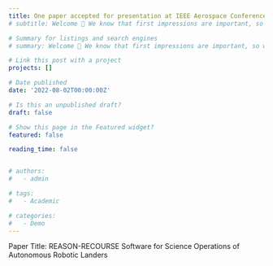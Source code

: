 ```yaml
---
title: One paper accepted for presentation at IEEE Aerospace Conference, 2023. Click Here for details! 
# subtitle: Welcome 👋 We know that first impressions are important, so we've populated your new site with some initial content to help you get familiar with everything in no time.

# Summary for listings and search engines
# summary: Welcome 👋 We know that first impressions are important, so we've populatReceived the Diversity and Inclusion Scholarship from the ME Department at CU Bouldered your new site with some initial content to help you get familiar with everything in no time.

# Link this post with a project
projects: []

# Date published
date: '2022-08-02T00:00:00Z'

# Is this an unpublished draft?
draft: false

# Show this page in the Featured widget?
featured: false

reading_time: false


# authors:
#   - admin

# tags:
#   - Academic

# categories:
#   - Demo
---
```

Paper Title: REASON-RECOURSE Software for Science Operations of Autonomous Robotic Landers

<!-- Project Name: NASA COLDTech -->


<!-- Abstract: Future planetary exploration missions on the surface of distant bodies such as Europa or Enceladus can’t rely on human-in-the-loop operations due to time delays, dynamic environments, limited mission lifetimes, as well as the many unknown unknowns inherent in the exploration of such environments. Thus our robotic explorers must be capable of autonomous operations to ensure continued operations and to try to maximize the amount and quality of the scientific data gathered from each mission. To advance our technology toward this goal, we are developing a system to maximize the science obtained by a robotic lander and delivered to scientists on Earth with minimal asynchronous human interaction. The autonomy architecture consists of two main components: REASON (Robust Exploration with Autonomous Science on-board) and RECOURSE (Ranked Evaluation of Contingent Opportunities for Uninterrupted Remote Science Exploration) for efficient and useful scientific communication between scientists and robot. The key advantage to this design is in its ability to continuously operate and adapt despite the constraints of high-latency, low-bandwith communications and an uncertain environment which today would require ground-in-the-loop operations. This paper presents the initial version of the REASON-RECOURSE system. Details of the implementation of the scientist interface and interaction with the ground software - RECOURSE - and the on-board robotic planning software - REASON - are given. Demonstration of the operation using NASA's OceanWATERS testbed will be shown. -->